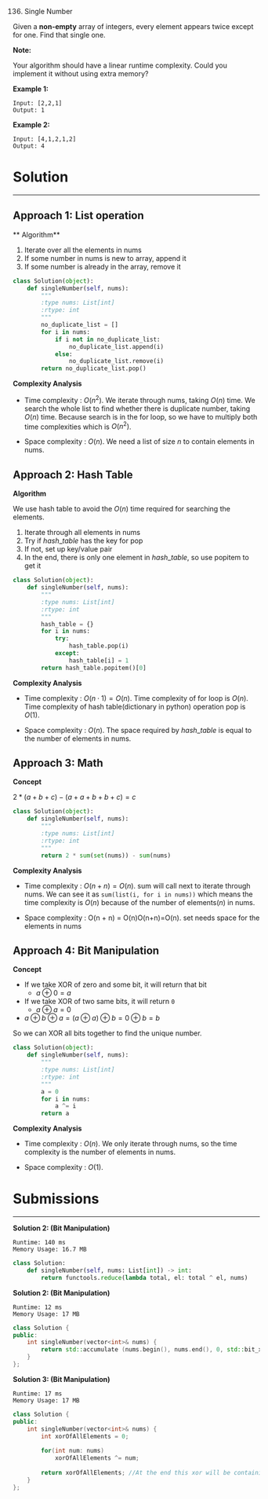 136. Single Number

Given a **non-empty** array of integers, every element appears twice except for one. Find that single one.

**Note:**

Your algorithm should have a linear runtime complexity. Could you implement it without using extra memory?

**Example 1:**
```
Input: [2,2,1]
Output: 1
```

**Example 2:**
```
Input: [4,1,2,1,2]
Output: 4
```

# Solution
---
## Approach 1: List operation
** Algorithm**

1. Iterate over all the elements in $\text{nums}$
1. If some number in $\text{nums}$ is new to array, append it
1. If some number is already in the array, remove it

```python
class Solution(object):
    def singleNumber(self, nums):
        """
        :type nums: List[int]
        :rtype: int
        """
        no_duplicate_list = []
        for i in nums:
            if i not in no_duplicate_list:
                no_duplicate_list.append(i)
            else:
                no_duplicate_list.remove(i)
        return no_duplicate_list.pop()
```

**Complexity Analysis**

* Time complexity : $O(n^2)$. We iterate through $\text{nums}$, taking $O(n)$ time. We search the whole list to find whether there is duplicate number, taking $O(n)$ time. Because search is in the for loop, so we have to multiply both time complexities which is $O(n^2)$.

* Space complexity : $O(n)$. We need a list of size $n$ to contain elements in $\text{nums}$.

## Approach 2: Hash Table
**Algorithm**

We use hash table to avoid the $O(n)$ time required for searching the elements.

1. Iterate through all elements in $\text{nums}$
1. Try if $hash\_table$ has the key for pop
1. If not, set up key/value pair
1. In the end, there is only one element in $hash\_table$, so use popitem to get it

```python
class Solution(object):
    def singleNumber(self, nums):
        """
        :type nums: List[int]
        :rtype: int
        """
        hash_table = {}
        for i in nums:
            try:
                hash_table.pop(i)
            except:
                hash_table[i] = 1
        return hash_table.popitem()[0]
```

**Complexity Analysis**

* Time complexity : $O(n \cdot 1) = O(n)$. Time complexity of for loop is $O(n)$. Time complexity of hash table(dictionary in python) operation pop is $O(1)$.

* Space complexity : $O(n)$. The space required by $hash\_table$ is equal to the number of elements in $\text{nums}$.

## Approach 3: Math
**Concept**

$2 * (a + b + c) - (a + a + b + b + c) = c$

```python
class Solution(object):
    def singleNumber(self, nums):
        """
        :type nums: List[int]
        :rtype: int
        """
        return 2 * sum(set(nums)) - sum(nums)
```

**Complexity Analysis**

* Time complexity : $O(n + n) = O(n)$. sum will call next to iterate through $\text{nums}$. We can see it as `sum(list(i, for i in nums))` which means the time complexity is $O(n)$ because of the number of elements($n$) in $\text{nums}$.

* Space complexity : O(n + n) = O(n)O(n+n)=O(n). set needs space for the elements in nums

## Approach 4: Bit Manipulation
**Concept**

* If we take XOR of zero and some bit, it will return that bit
    * $a \oplus 0 = a$
* If we take XOR of two same bits, it will return `0`
    * $a \oplus a = 0$
* $a \oplus b \oplus a = (a \oplus a) \oplus b = 0 \oplus b = b$

So we can XOR all bits together to find the unique number.

```python
class Solution(object):
    def singleNumber(self, nums):
        """
        :type nums: List[int]
        :rtype: int
        """
        a = 0
        for i in nums:
            a ^= i
        return a
```

**Complexity Analysis**

* Time complexity : $O(n)$. We only iterate through $\text{nums}$, so the time complexity is the number of elements in $\text{nums}$.

* Space complexity : $O(1)$.

# Submissions
---
**Solution 2: (Bit Manipulation)**
```
Runtime: 140 ms
Memory Usage: 16.7 MB
```
```python
class Solution:
    def singleNumber(self, nums: List[int]) -> int:
        return functools.reduce(lambda total, el: total ^ el, nums)
```

**Solution 2: (Bit Manipulation)**
```
Runtime: 12 ms
Memory Usage: 17 MB
```
```c++
class Solution {
public:
    int singleNumber(vector<int>& nums) {
        return std::accumulate (nums.begin(), nums.end(), 0, std::bit_xor<int>());
    }
};
```

**Solution 3: (Bit Manipulation)**
```
Runtime: 17 ms
Memory Usage: 17 MB
```
```c++
class Solution {
public:
    int singleNumber(vector<int>& nums) {
        int xorOfAllElements = 0;
        
        for(int num: nums)
            xorOfAllElements ^= num;
        
        return xorOfAllElements; //At the end this xor will be containing our answer.
    }
};
```
